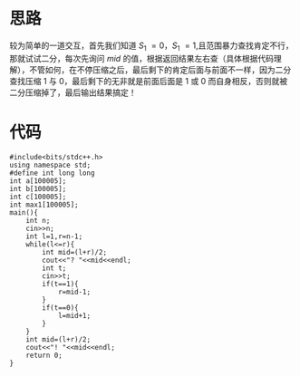# 思路

较为简单的一道交互，首先我们知道 $S_{1}$ $=0$，$S_{1}$ $=1$,且范围暴力查找肯定不行，那就试试二分，每次先询问 $mid$ 的值，根据返回结果左右查（具体根据代码理解），不管如何，在不停压缩之后，最后剩下的肯定后面与前面不一样，因为二分查找压缩 1 与 0，最后剩下的无非就是前面后面是 1 或 0 而自身相反，否则就被二分压缩掉了，最后输出结果搞定！
 
#  代码

```
#include<bits/stdc++.h>
using namespace std;
#define int long long
int a[100005];
int b[100005];
int c[100005];
int max1[100005];
main(){
	int n;
	cin>>n;
	int l=1,r=n-1;
	while(l<=r){
		int mid=(l+r)/2;
		cout<<"? "<<mid<<endl;
		int t;
		cin>>t;
		if(t==1){
			r=mid-1;
		}
		if(t==0){
			l=mid+1;
		}
	}
	int mid=(l+r)/2;
	cout<<"! "<<mid<<endl;
	return 0;
} 
```
